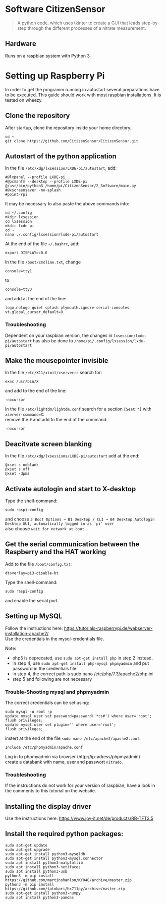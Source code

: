 # Software CitizenSensor
> A python code, which uses tkinter to create a GUI that leads step-by-step through the different processes of a nitrate measurement.

## Hardware

Runs on a raspbian system with Python 3

# Setting up Raspberry Pi

In order to get the programm running in autostart several preparations have to be executed.
This guide should work with most raspbian installations. It is tested on wheezy.

## Clone the repository

After startup, clone the repository inside your home directory.
```
cd ~
git clone https://github.com/CitizenSensor/CitizenSensor.git
```

## Autostart of the python application
In the file `/etc/xdg/lxsession/LXDE-pi/autostart`, add:
```
#@lxpanel --profile LXDE-pi
#@pcmanfm --desktop --profile LXDE-pi
@/usr/bin/python3 /home/pi/CitizenSensor/2_Software/main.py
#@xscreensaver -no-splash
#point-rpi   
```
It may be necessary to also paste the above commands into:
```
cd ~/.config
mkdir lxsession
cd lxsession
mkdir lxde-pi
cd ~
nano ./.config/lxsession/lxde-pi/autostart
```
At the end of the file `~/.bashrc`, add:
```
export DISPLAY=:0.0
```
In the file `/boot/cmdline.txt`, change
```
console=tty1  
```
to
```
console=tty3  
```
and add at the end of the line:
```
logo.nologo quiet splash plymouth.ignore-serial-consoles vt.global_cursor_default=0
```

### Troubleshooting

Dependent on your raspbian version, the changes in `lxsession/lxde-pi/autostart` has also be done to `/home/pi/.config/lxsession/lxde-pi/autostart`

## Make the mousepointer invisible
In the file `/etc/X11/xinit/xserverrc` search for:
```
exec /usr/bin/X
```
and add to the end of the line:
```
-nocursor
```
In the file `/etc/lightdm/lightdm.conf` search for a section `[Seat:*]` with `xserver-command=X`:   
remove the `#` and add to the end of the command:
```
-nocursor
```

## Deacitvate screen blanking
In the file `/etc/xdg/lxsessions/LXDE-pi/autostart` add at the end:
```
@xset s noblank
@xset s off
@xset -dpms
```

## Activate autologin and start to X-desktop
Type the shell-command:
```
sudo raspi-config
```
and choose `3 Boot Options → B1 Desktop / CLI → B4 Desktop Autologin Desktop GUI, automatically logged in as 'pi' user`   
also choose `wait for network at boot`

## Get the serial communication between the Raspberry and the HAT working
Add to the file `/boot/config.txt`:
```
dtoverlay=pi3-disable-bt
```
Type the shell-command:
```
sudo raspi-config
```
and enable the serial port.

## Setting up MySQL

Follow the instructions here: https://tutorials-raspberrypi.de/webserver-installation-apache2/   
Use the credentials in the mysql-credentials file.   
   
Note: 
* php5 is deprecated, use `sudo apt-get install php` in step 2 instead.
* in step 4, use `sudo apt-get install php-mysql phpmyadmin` and put password in the credentials file
* in step 4, the correct path is sudo nano /etc/php/7.3/apache2/php.ini
* step 5 and following are not necessary

### Trouble-Shooting mysql and phpmyadmin
The correct credentials can be set using:
```
sudo mysql -u root -p
update mysql.user set password=password('*cs#') where user='root';
flush privileges;
update mysql.user set plugin='' where user='root';
flush privileges;
```    
instert at the end of the file `sudo nano /etc/apache2/apache2.conf`:
```
Include /etc/phpmyadmin/apache.conf
```
Log in to phpmyadmin via browser (http://ip-adress/phpmyadmin)    
create a databank with name, user and passwort `nitrado`.

### Troubleshooting
If the instructions do not work for your version of raspbian, have a look in the comments to this tutorial on the website.

## Installing the display driver

Use the instructions here: https://www.joy-it.net/de/products/RB-TFT3.5

## Install the required python packages:
```
sudo apt-get update
sudo apt-get upgrade
sudo apt-get install python3-mysqldb
sudo apt-get install python3-mysql.connector
sudo apt install python3-matplotlib
sudo apt install python3-netifaces
sudo apt install python3-usb
python3 -m pip install https://github.com/martinohanlon/KY040/archive/master.zip
python3 -m pip install https://github.com/tatobari/hx711py/archive/master.zip
sudo apt-get install python3-numpy
sudo apt install python3-pandas
```


